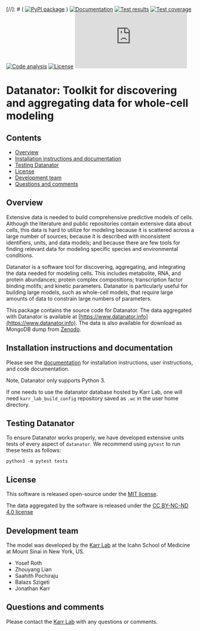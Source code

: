 [//]: # ( [![PyPI package](https://img.shields.io/pypi/v/datanator.svg)](https://pypi.python.org/pypi/datanator) )
[![Documentation](https://readthedocs.org/projects/datanator/badge/?version=latest)](http://docs.karrlab.org/datanator)
[![Test results](https://circleci.com/gh/KarrLab/datanator.svg?style=shield)](https://circleci.com/gh/KarrLab/datanator)
[![Test coverage](https://coveralls.io/repos/github/KarrLab/datanator/badge.svg)](https://coveralls.io/github/KarrLab/datanator)
[![Code analysis](https://api.codeclimate.com/v1/badges/e9b796130e29aee4672f/maintainability)](https://codeclimate.com/github/KarrLab/datanator)
[![License](https://img.shields.io/github/license/KarrLab/datanator.svg)](LICENSE)
![Analytics](https://ga-beacon.appspot.com/UA-86759801-1/datanator/README.md?pixel)

# Datanator: Toolkit for discovering and aggregating data for whole-cell modeling

## Contents
* [Overview](#overview)
* [Installation instructions and documentation](#installation-instructions-and-documentation)
* [Testing Datanator](#testing-datanator)
* [License](#license)
* [Development team](#development-team)
* [Questions and comments](#questions-and-comments)

## Overview
Extensive data is needed to build comprehensive predictive models of cells. Although the literature and public repositories contain extensive data about cells, this data is hard to utilize for modeling because it is scattered across a large number of sources; because it is described with inconsistent identifiers, units, and data models; and because there are few tools for finding relevant data for modeling specific species and environmental conditions. 

Datanator is a software tool for discovering, aggregating, and integrating the data needed for modeling cells. This includes metabolite, RNA, and protein abundances; protein complex compositions; transcription factor binding motifs; and kinetic parameters. Datanator is particularly useful for building large models, such as whole-cell models, that require large amounts of data to constrain large numbers of parameters.

This package contains the source code for Datanator. The data aggregated with Datanator is available at [https://www.datanator.info](https://www.datanator.info). The data is also available for download as MongoDB dump from [Zenodo](https://doi.org/10.5281/zenodo.3971048).

## Installation instructions and documentation
Please see the [documentation](http://docs.karrlab.org/datanator) for installation instructions, user instructions, and code documentation. 

Note, Datanator only supports Python 3. 

If one needs to use the datanator database hosted by Karr Lab, one will need `karr_lab_build_config` repository saved
as `.wc` in the user home directory.


## Testing Datanator
To ensure Datanator works properly, we have developed extensive units tests of every aspect of `datanator`. We recommend using `pytest` to run these tests as follows:

```
python3 -m pytest tests
```

## License
This software is released open-source under the [MIT license](LICENSE). 

The data aggregated by the software is released under the [CC BY-NC-ND 4.0 license](DATA_LICENSE)

## Development team
The model was developed by the [Karr Lab](https://www.karrlab.org) at the Icahn School of Medicine at Mount Sinai in New York, US.

* Yosef Roth
* Zhouyang Lian
* Saahith Pochiraju
* Balazs Szigeti
* Jonathan Karr

## Questions and comments
Please contact the [Karr Lab](https://www.karrlab.org) with any questions or comments.
